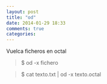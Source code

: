 ```yaml
---
layout: post
title: "od"
date: 2014-01-29 18:33
comments: true
categories: 
---
```

Vuelca ficheros en octal

>$ od -x fichero 

>$ cat texto.txt | od -x texto.octal


